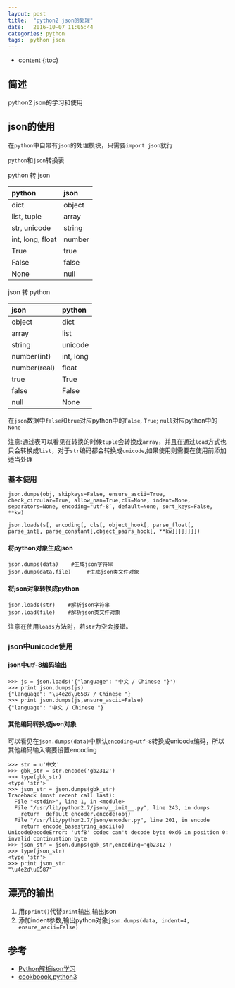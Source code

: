 ```yaml
---
layout: post
title:  "python2 json的处理"
date:   2016-10-07 11:05:44
categories: python
tags:  python json 
---
```



* content
{:toc}

## 简述

python2 json的学习和使用




## json的使用

在```python```中自带有```json```的处理模块，只需要```import json```就行


 ```python```和```json```转换表

python 转 json

|     python     |      json      |
|:---------------|:---------------|
|dict            |object          |
|list, tuple     |array           |
|str, unicode    |string          |
|int, long, float|number          |
|True            |true            |
|False           |false           |
|None            |null            |



json 转 python

|     json       |     python     |
|:---------------|:---------------|
|object          |dict            |
|array           |list            |
|string          |unicode         |
|number(int)     |int, long       |
|number(real)    |float           |
|true            |True            |
|false           |False           |
|null            |None            |


在```json```数据中```false```和```true```对应python中的```False```, ```True```; ```null```对应python中的```None```

注意:通过表可以看见在转换的时候```tuple```会转换成```array```，并且在通过```load```方式也只会转换成```list```，对于```str```编码都会转换成```unicode```,如果使用则需要在使用前添加适当处理

### 基本使用

```
json.dumps(obj, skipkeys=False, ensure_ascii=True, check_circular=True, allow_nan=True,cls=None, indent=None, separators=None, encoding="utf-8″, default=None, sort_keys=False, **kw)

json.loads(s[, encoding[, cls[, object_hook[, parse_float[, parse_int[, parse_constant[,object_pairs_hook[, **kw]]]]]]]])
```

#### 将python对象生成json

```
json.dumps(data)    #生成json字符串
json.dump(data,file)     #生成json类文件对象
```

#### 将json对象转换成python

```
json.loads(str)    #解析json字符串
json.load(file)    #解析json类文件对象
```

注意在使用```loads```方法时，若```str```为空会报错。

### json中unicode使用

#### json中utf-8编码输出

```
>>> js = json.loads('{"language": "中文 / Chinese "}')
>>> print json.dumps(js)
{"language": "\u4e2d\u6587 / Chinese "}
>>> print json.dumps(js,ensure_ascii=False)
{"language": "中文 / Chinese "}
```

#### 其他编码转换成json对象

可以看见在```json.dumps(data)```中默认```encoding=utf-8```转换成unicode编码，所以其他编码输入需要设置encoding

```
>>> str = u'中文'
>>> gbk_str = str.encode('gb2312')
>>> type(gbk_str)
<type 'str'>
>>> json_str = json.dumps(gbk_str)
Traceback (most recent call last):
  File "<stdin>", line 1, in <module>
  File "/usr/lib/python2.7/json/__init__.py", line 243, in dumps
    return _default_encoder.encode(obj)
  File "/usr/lib/python2.7/json/encoder.py", line 201, in encode
    return encode_basestring_ascii(o)
UnicodeDecodeError: 'utf8' codec can't decode byte 0xd6 in position 0: invalid continuation byte
>>> json_str = json.dumps(gbk_str,encoding='gb2312')
>>> type(json_str)
<type 'str'>
>>> print json_str
"\u4e2d\u6587"
```

## 漂亮的输出

1. 用```pprint()```代替```print```输出,输出json
2. 添加indent参数,输出python对象```json.dumps(data, indent=4, ensure_ascii=False)```

## 参考

* [Python解析json学习](http://crazyof.me/blog/archives/368.html)
* [cookboook,python3](http://python3-cookbook.readthedocs.io/zh_CN/latest/c06/p02_read-write_json_data.html)

